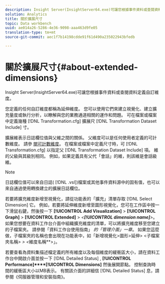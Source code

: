 ```yaml
---
description: Insight Server(InsightServer64.exe)可讓您根據事件資料或查閱資料定義自訂維度。
solution: Analytics
title: 關於擴展尺寸
topic: Data workbench
uuid: ae014a26-5286-4e36-9098-aaa463d9fe05
translation-type: tm+mt
source-git-commit: aec1f7b14198cdde91f61d490a235022943bfedb

---
```



# 關於擴展尺寸{#about-extended-dimensions}

Insight Server(InsightServer64.exe)可讓您根據事件資料或查閱資料定義自訂維度。

您定義的任何自訂維度都稱為延伸維度。 您可以使用它們來建立視覺化、建立擴充量度或執行分析，以瞭解與您的業務通道相關的運作和問題。 可在檔案或檔案中定義幾種 [!DNL Transformation.cfg] 擴展尺 [!DNL Transformation Dataset Include] 寸。

擴展維表示日誌欄位值與父維之間的關係。 父維度可以是任何使用者定義的可計數維度。 請參 [閱可計數維度](../../../home/c-dataset-const-proc/c-ex-dim/c-types-ex-dim/c-count-dim.md#concept-f28b633419494e7bbc510012dbfcc6f8)。 在檔案或檔案中定義尺寸時，可 [!DNL Transformation.cfg] 以指定父 [!DNL Transformation Dataset Include] 項。 維的父級與其級別相同。 例如，如果定義具有父代「會話」的維，則該維是會話級維。

>[!NOTE]
>
>日誌欄位值可以來自日誌( [!DNL .vsl])檔案或其他事件資料源中的固有值，也可以來自通過使用轉換建立的擴展日誌欄位。

若要將擴充維度新增至視覺化，請從功能表的「擴充」清單存取 [!DNL Select Dimension] 它。 例如，若要將延伸維度新增至圖形視覺化，您可在工作區中按一下滑鼠右鍵，然後按一下 **[!UICONTROL Add Visualization]** > **[!UICONTROL Graph]** > **[!UICONTROL Extended]** > *&lt;**[!UICONTROL dimension name]**>*。 如果您想要在資料工作台介面中組織擴充維度的清單，可以將擴充維度移至您建立的子檔案夾。 請參閱「資料工作台使用指南」 *的「管理介面」一章*。 如果您這麼做，子檔案夾的名稱也會出現在功能表中，如「新增視覺化>圖形>延伸> &lt;子檔案夾名稱&#x200B;*> > &lt;*&#x200B;維度名稱&#x200B;**>」。

若要查看為資料集描述檔定義的所有維度以及每個維度的緩衝區大小，請在資料工作台中開啟介面並按一下 [!DNL Detailed Status] , **[!UICONTROL Performance]****[!UICONTROL Dimensions]** 然後展開節點。 控制查詢時間的緩衝區大小以MB表示。 有關該介面的詳細信 [!DNL Detailed Status] 息，請參閱《伺服器管理和安裝指南》。
